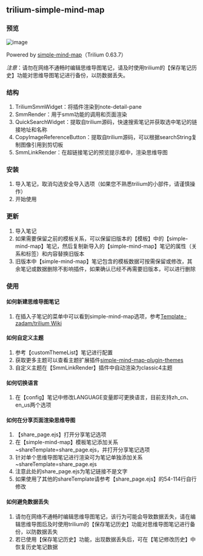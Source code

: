 ## trilium-simple-mind-map
### 预览
![image](https://github.com/user-attachments/assets/292b6fbc-353f-418c-9142-f55f7228bb57)


Powered by [simple-mind-map](https://github.com/wanglin2/mind-map)（Trilium 0.63.7）

*注意*：请勿在网络不通畅时编辑思维导图笔记，请及时使用trilium的【保存笔记历史】功能对思维导图笔记进行备份，以防数据丢失。
### 结构
1. TriliumSmmWidget：将插件渲染到note-detail-pane
2. SmmRender：用于smm功能的调用和页面渲染
3. QuickSearchWidget：提取自trilium源码，快速搜索笔记并获取选中笔记的链接地址和名称
4. CopyImageReferenceButton：提取自trilium源码，可以根据searchString复制图像引用到剪切板
5. SmmLinkRender：在超链接笔记的预览提示框中，渲染思维导图
### 安装
1. 导入笔记，取消勾选安全导入选项（如果您不熟悉trilium的小部件，请谨慎操作）
2. 开始使用
### 更新
1. 导入笔记
2. 如果需要保留之前的模板关系，可以保留旧版本的【模板】中的【simple-mind-map】笔记，然后复制新导入的【simple-mind-map】笔记的属性（关系和标签）和内容替换旧版本
3. 旧版本中【simple-mind-map】笔记包含的模板数据可按需保留或修改，其余笔记或数据删除不影响插件，如果确认已经不再需要旧版本，可以进行删除
### 使用
#### 如何新建思维导图笔记
1. 在插入子笔记的菜单中可以看到simple-mind-map选项，参考[Template · zadam/trilium Wiki](https://github.com/zadam/trilium/wiki/Template#instance-note)
#### 如何自定义主题
1. 参考【customThemeList】笔记进行配置
2. 获取更多主题可以查看主题扩展插件[simple-mind-map-plugin-themes](https://github.com/wanglin2/simple-mind-map-plugin-themes)
3. 自定义主题在【SmmLinkRender】插件中自动渲染为classic4主题
#### 如何切换语言
1. 在【config】笔记中修改LANGUAGE变量即可更换语言，目前支持zh_cn、en_us两个选项
#### 如何在分享页面渲染思维导图
1. 【share_page.ejs】打开分享笔记选项
2. 在【simple-mind-map】模板笔记添加关系 ~shareTemplate=share_page.ejs，并打开分享笔记选项
3. 针对单个思维导图笔记进行渲染可为笔记单独添加关系 ~shareTemplate=share_page.ejs
4. 注意此处的share_page.ejs为笔记链接不是文字
5. 如果使用了其他的shareTemplate请参考【share_page.ejs】的54-114行自行修改
#### 如何避免数据丢失
1. 请勿在网络不通畅时编辑思维导图笔记，该行为可能会导致数据丢失，请在编辑思维导图后及时使用trilium的【保存笔记历史】功能对思维导图笔记进行备份，以防数据丢失
2. 若已使用【保存笔记历史】功能，出现数据丢失后，可在【笔记修改历史】中恢复历史笔记数据
